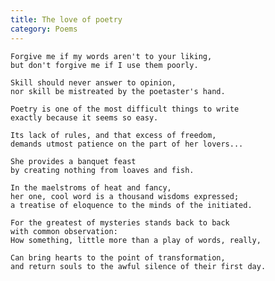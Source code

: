 ```yaml
---
title: The love of poetry
category: Poems
---
```


    Forgive me if my words aren't to your liking,
    but don't forgive me if I use them poorly.

    Skill should never answer to opinion,
    nor skill be mistreated by the poetaster's hand.

    Poetry is one of the most difficult things to write
    exactly because it seems so easy.

    Its lack of rules, and that excess of freedom,
    demands utmost patience on the part of her lovers...

    She provides a banquet feast
    by creating nothing from loaves and fish.

    In the maelstroms of heat and fancy,
    her one, cool word is a thousand wisdoms expressed;
    a treatise of eloquence to the minds of the initiated.

    For the greatest of mysteries stands back to back
    with common observation:
    How something, little more than a play of words, really,

    Can bring hearts to the point of transformation,
    and return souls to the awful silence of their first day.


